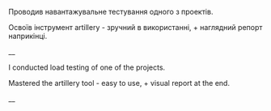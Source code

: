 Проводив навантажувальне тестування одного з проектів.

Освоїв інструмент artillery - зручний в використанні, + наглядний репорт наприкінці.

__


I conducted load testing of one of the projects.

Mastered the artillery tool - easy to use, + visual report at the end.

__
